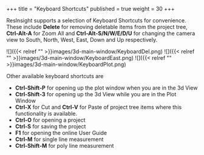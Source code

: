 +++
title = "Keyboard Shortcuts"
published = true
weight = 30
+++

ResInsight supports a selection of Keyboard Shortcuts for convenience. These include **Delete** for removing deletable items
from the project tree, **Ctrl-Alt-A** for Zoom All and **Ctrl-Alt-S/N/W/E/D/U** for changing the camera view to South, North, West, East, Down and Up respectively.

![]({{< relref "" >}}images/3d-main-window/KeyboardDel.png)
![]({{< relref "" >}}images/3d-main-window/KeyboardEast.png)
![]({{< relref "" >}}images/3d-main-window/KeyboardPlot.png)

Other available keyboard shortcuts are

- **Ctrl-Shift-P** for opening up the plot window when you are in the 3d View 
- **Ctrl-Shift-3** for opening up the 3d View while you are in the Plot Window
- **Ctrl-X** for Cut and **Ctrl-V** for Paste of project tree items where this functionality is available.
- **Ctrl-O** for opening a project
- **Ctrl-S** for saving the project
- **F1** for opening the online User Guide
- **Ctrl-M** for single line measurement
- **Ctrl-Shift-M** for poly line measurement

